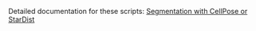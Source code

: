 Detailed documentation for these scripts: [Segmentation with CellPose or StarDist](https://montpellierressourcesimagerie.github.io/qupath_scripts/md_dl_sd_cp.html)
